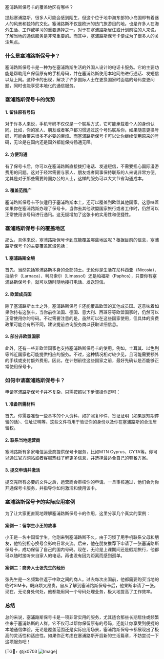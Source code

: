 塞浦路斯保号卡的覆盖地区有哪些？

提起塞浦路斯，很多人可能会感到陌生，但这个位于地中海东部的小岛国却有着迷人的风景和独特的文化。塞浦路斯不仅是欧洲的热门旅游目的地，也是许多人在海外生活、工作或学习的重要选择之一。对于在塞浦路斯居住或计划前往的人来说，了解当地的通信服务是非常重要的。而其中，塞浦路斯保号卡便成为了很多人的关注焦点。

### 什么是塞浦路斯保号卡？

塞浦路斯保号卡是一种为在塞浦路斯生活的外国人设计的电话卡服务。它的主要功能是帮助用户保留原有的手机号码，并在塞浦路斯使用本地网络进行通话、发短信以及上网。这种卡的出现，解决了许多国际人士在更换国家时面临的号码变更问题，同时也能享受本地化的通信服务。

### 塞浦路斯保号卡的优势

#### 1. 留住原有号码
对于许多人来说，手机号码不仅仅是一个联系方式，它可能承载着个人的身份认同。比如，你的家人、朋友或者客户都习惯通过这个号码联系你，如果随意更换号码，可能会带来很多不必要的麻烦。而塞浦路斯保号卡可以让你继续使用原来的号码，无论是在国内还是国外都能保持畅通无阻。

#### 2. 方便沟通
有了保号卡后，你可以在塞浦路斯直接拨打电话、发送短信，不需要担心国际漫游费用的问题。这对于经常需要与家人、朋友或者同事保持联系的人来说非常方便。尤其是对于那些需要跨国办公的人士，这样的服务可以大大节省沟通成本。

#### 3. 覆盖范围广
塞浦路斯保号卡不仅适用于塞浦路斯本土，还可以覆盖到欧盟其他国家。这意味着如果你在塞浦路斯办理了保号卡，当你去其他欧盟国家旅行或者工作时，仍然可以正常使用该号码进行通讯。这无疑增加了这张卡的实用性和便捷性。

### 塞浦路斯保号卡的覆盖地区

那么，具体来说，塞浦路斯保号卡到底能覆盖哪些地区呢？根据目前的信息，塞浦路斯保号卡的主要覆盖区域包括：

#### 1. 塞浦路斯全境
首先，当然包括塞浦路斯本身的全部领土。无论你是生活在尼科西亚（Nicosia）、拉纳卡（Larnaca）、利马索尔（Limassol）还是帕福斯（Paphos），只要你有塞浦路斯保号卡，就可以随时随地接打电话、发送短信。

#### 2. 欧盟成员国
除了塞浦路斯本土之外，塞浦路斯保号卡还能覆盖欧盟的其他成员国。这意味着如果你持有这张卡，当你前往法国、德国、意大利、西班牙等欧盟国家时，仍然可以正常使用你的号码。不过需要注意的是，虽然可以在这些国家使用，但具体的资费政策可能会有所不同，建议提前咨询服务商以获取详细信息。

#### 3. 部分非欧盟国家
此外，还有一些非欧盟国家也支持塞浦路斯保号卡的使用。例如，土耳其、以色列等邻近国家也可能提供相应的服务。不过，这种情况相对较少见，且可能需要额外的手续或支付额外费用。因此，在计划前往这些国家之前，最好先确认是否能够正常使用保号卡。

### 如何申请塞浦路斯保号卡？

申请塞浦路斯保号卡并不复杂，只需按照以下步骤操作即可：

#### 1. 准备所需材料
首先，你需要准备一些基本的个人资料，如护照复印件、签证证明（如果是短期停留的话）、住址证明等。这些文件将用于验证你的身份以及你在塞浦路斯的合法居留权。

#### 2. 联系当地运营商
塞浦路斯有多家电信运营商提供保号卡服务，比如MTN Cyprus、CYTA等。你可以通过官方网站或者客服热线了解更多信息，并选择最适合自己的套餐方案。

#### 3. 提交申请并激活
提交完所有必要的文件之后，运营商会审核你的申请。一旦审核通过，他们会为你开通保号卡服务，并指导你如何激活和使用该卡。

### 塞浦路斯保号卡的实际应用案例

为了让大家更直观地理解塞浦路斯保号卡的作用，这里分享几个真实的案例：

#### 案例一：留学生小王的故事
小王是一名中国留学生，他刚来到塞浦路斯不久。由于习惯了用手机联系父母和朋友，他特别担心换号会影响日常交流。后来，他在朋友推荐下申请了一张塞浦路斯保号卡，成功保留了自己的国内号码。现在，无论是上课期间还是假期旅行，他都可以随时接听来自家人的电话，再也没有因为距离而感到孤单。

#### 案例二：商务人士张先生的经历
张先生是一名频繁往返于中欧之间的商人。过去每次出国前，他都需要购买当地的临时SIM卡，既麻烦又昂贵。自从了解到塞浦路斯保号卡后，他果断申请了一张。现在，无论身处何处，他都能用同一个号码处理业务，极大地提高了工作效率。

### 总结

总的来说，塞浦路斯保号卡是一项非常实用的服务，尤其适合那些长期居住或频繁往来于塞浦路斯的人群。它不仅可以帮你保留原有的号码，还能让你享受到便捷的本地通信体验。无论是覆盖范围还是实际应用场景，塞浦路斯保号卡都展现出了极高的灵活性和适应性。如果你正考虑在塞浦路斯开启新的生活篇章，不妨尝试一下这项服务吧！

[TG💪+ @jx0703 ![Image](https://github.com/user-attachments/assets/dbca1d08-cadb-493c-b0ec-ad6f7a83f270)]